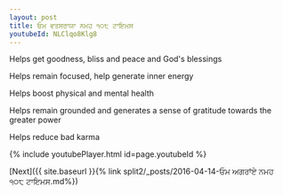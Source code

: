 ```yaml
---
layout: post
title: ਓਮ ਵਤਸਰਾਯਾ ਨਮਹ ੧੦੮ ਟਾਇਮਸ
youtubeId: NLClqo8Klg8
---
```

 
 
Helps get goodness, bliss and peace and God's blessings
 
Helps remain focused, help generate inner energy 
 
Helps boost physical and mental health 
 
Helps remain grounded and generates a sense of gratitude towards the greater power 
 
Helps reduce bad karma
 
 
 
 


{% include youtubePlayer.html id=page.youtubeId %}
 
[Next]({{ site.baseurl }}{% link  split2/_posts/2016-04-14-ਓਮ ਅਗਰਾਂਏ ਨਮਹ ੧੦੮ ਟਾਇਮਸ.md%})
 
